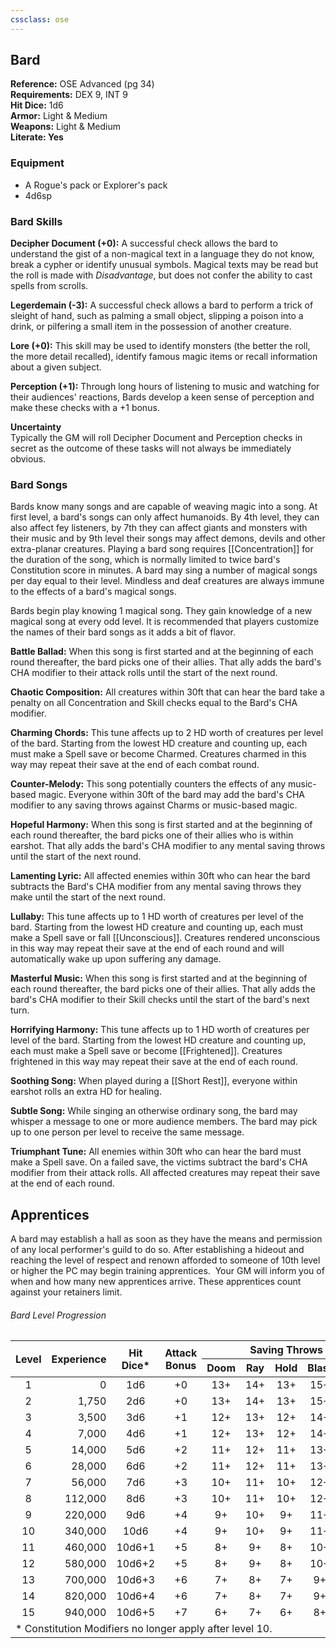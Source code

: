 ```yaml
---
cssclass: ose
---
```

## Bard
<div class="ose-note">
<b>Reference:</b> OSE Advanced (pg 34)<br/>
<b>Requirements:</b> DEX 9, INT 9<br/>
<b>Hit Dice:</b> 1d6<br/>
<b>Armor:</b> Light & Medium<br/>
<b>Weapons:</b> Light & Medium<br/>
<b>Literate: Yes</b> 
</div>

### Equipment
- A Rogue's pack or Explorer's pack
- 4d6sp
### Bard Skills
**Decipher Document (+0):** A successful check allows the bard to understand the gist of a non-magical text in a language they do not know, break a cypher or identify unusual symbols. Magical texts may be read but the roll is made with _Disadvantage_, but does not confer the ability to cast spells from scrolls.

**Legerdemain (-3):** A successful check allows a bard to perform a trick of sleight of hand, such as palming a small object, slipping a poison into a drink, or pilfering a small item in the possession of another creature.

**Lore (+0):**  This skill may be used to identify monsters (the better the roll, the more detail recalled), identify famous magic items or recall information about a given subject.

**Perception (+1):** Through long hours of listening to music and watching for their audiences' reactions, Bards develop a keen sense of perception and make these checks with a +1 bonus.

<div class="ose-note">
<b>Uncertainty</b></br>
Typically the GM will roll Decipher Document and Perception checks in secret as the outcome of these tasks will not always be immediately obvious.
</div>

### Bard Songs
Bards know many songs and are capable of weaving magic into a song.  At first level, a bard's songs can only affect humanoids.  By 4th level, they can also affect fey listeners, by 7th they can affect giants and monsters with their music and by 9th level their songs may affect demons, devils and other extra-planar creatures.  Playing a bard song requires [[Concentration]] for the duration of the song, which is normally limited to twice bard's Constitution score in minutes.  A bard may sing a number of magical songs per day equal to their level.  Mindless and deaf creatures are always immune to the effects of a bard's magical songs.

Bards begin play knowing 1 magical song.  They gain knowledge of a new magical song at every odd level.  It is recommended that players customize the names of their bard songs as it adds a bit of flavor.

**Battle Ballad:** When this song is first started and at the beginning of each round thereafter, the bard picks one of their allies.  That ally adds the bard's CHA modifier to their attack rolls until the start of the next round.

**Chaotic Composition:** All creatures within 30ft that can hear the bard take a penalty on all Concentration and Skill checks equal to the Bard's CHA modifier.

**Charming Chords:** This tune affects up to 2 HD worth of creatures per level of the bard.  Starting from the lowest HD creature and counting up, each must make a Spell save or become Charmed.  Creatures charmed in this way may repeat their save at the end of each combat round.

**Counter-Melody:** This song potentially counters the effects of any music-based magic.  Everyone within 30ft of the bard may add the bard's CHA modifier to any saving throws against Charms or music-based magic.

**Hopeful Harmony:** When this song is first started and at the beginning of each round thereafter, the bard picks one of their allies who is within earshot.  That ally adds the bard's CHA modifier to any mental saving throws until the start of the next round.

**Lamenting Lyric:** All affected enemies within 30ft who can hear the bard subtracts the Bard's CHA modifier from any mental saving throws they make until the start of the next round.

**Lullaby:** This tune affects up to 1 HD worth of creatures per level of the bard.  Starting from the lowest HD creature and counting up, each must make a Spell save or fall [[Unconscious]].  Creatures rendered unconscious in this way may repeat their save at the end of each round and will automatically wake up upon suffering any damage.

**Masterful Music:** When this song is first started and at the beginning of each round thereafter, the bard picks one of their allies.  That ally adds the bard's CHA modifier to their Skill checks until the start of the bard's next turn.

**Horrifying Harmony:**  This tune affects up to 1 HD worth of creatures per level of the bard.  Starting from the lowest HD creature and counting up, each must make a Spell save or become [[Frightened]].  Creatures frightened in this way may repeat their save at the end of each round.

**Soothing Song:** When played during a [[Short Rest]], everyone within earshot rolls an extra HD for healing.

**Subtle Song:** While singing an otherwise ordinary song, the bard may whisper a message to one or more audience members.  The bard may pick up to one person per level to receive the same message.

**Triumphant Tune:** All enemies within 30ft who can hear the bard must make a Spell save.  On  a failed save, the victims subtract the bard's CHA modifier from their attack rolls. All affected creatures may repeat their save at the end of each round.

## Apprentices
A bard may establish a hall as soon as they have the means and permission of any local performer's guild to do so.  After establishing a hideout and reaching the level of respect and renown afforded to someone of 10th level or higher the PC may begin training apprentices.   Your GM will inform you of when and how many new apprentices arrive. These apprentices count against your retainers limit.

###### Bard Level Progression
<table>
    <thead>
    <tr>
        <th align="center" rowspan=2><b>Level</b></th>
        <th align="center" rowspan=2><b>Experience</th>
        <th align="center" rowspan=2><b>Hit<br/>Dice*</b></th>
        <th align="center" rowspan=2><b>Attack<br/>Bonus</b></th>
        <th align="center" colspan=5><b>Saving Throws</b></th>
        <th align="center" rowspan=2><b>Competence</b></th>
        <th align="center" rowspan=2><b>Song's<br/>Known</b></th>
    </tr>
    <tr>
        <th align="center"><b>Doom</b></th>
        <th align="center"><b>Ray</b></th>
        <th align="center"><b>Hold</b></th>
        <th align="center"><b>Blast</b></th>
        <th align="center"><b>Spell</b></th>
    </tr>
    </thead>
    <tbody>
    <tr>
        <td align="center">1</td><!--Level-->
        <td align="right">0</td><!--Experience-->
        <td align="center">1d6</td><!--Hit Dice-->
        <td align="center">+0</td><!--Attack Bonus-->
        <td align="center">13+</td><!--Doom-->
        <td align="center">14+</td><!--Ray-->
        <td align="center">13+</td><!--Hold-->
        <td align="center">15+</td><!--Blast-->
        <td align="center">15+</td><!--Spell-->
        <td align="center">11+</td><!--Competency-->
        <td align="center">1</td><!--Songs-->
    </tr>
    <tr>
        <td align="center">2</td><!--Level-->
        <td align="right">1,750</td><!--Experience-->
        <td align="center">2d6</td><!--Hit Dice-->
        <td align="center">+0</td><!--Attack Bonus-->
        <td align="center">13+</td><!--Doom-->
        <td align="center">14+</td><!--Ray-->
        <td align="center">13+</td><!--Hold-->
        <td align="center">15+</td><!--Blast-->
        <td align="center">15+</td><!--Spell-->
        <td align="center">11+</td><!--Competency-->
        <td align="center">1</td><!--Songs-->
    </tr>
    <tr>
        <td align="center">3</td><!--Level-->
        <td align="right">3,500</td><!--Experience-->
        <td align="center">3d6</td><!--Hit Dice-->
        <td align="center">+1</td><!--Attack Bonus-->
        <td align="center">12+</td><!--Doom-->
        <td align="center">13+</td><!--Ray-->
        <td align="center">12+</td><!--Hold-->
        <td align="center">14+</td><!--Blast-->
        <td align="center">14+</td><!--Spell-->
        <td align="center">10+</td><!--Competency-->
        <td align="center">2</td><!--Songs-->
    </tr>
    <tr>
        <td align="center">4</td><!--Level-->
        <td align="right">7,000</td><!--Experience-->
        <td align="center">4d6</td><!--Hit Dice-->
        <td align="center">+1</td><!--Attack Bonus-->
        <td align="center">12+</td><!--Doom-->
        <td align="center">13+</td><!--Ray-->
        <td align="center">12+</td><!--Hold-->
        <td align="center">14+</td><!--Blast-->
        <td align="center">14+</td><!--Spell-->
        <td align="center">10+</td><!--Competency-->
        <td align="center">2</td><!--Songs-->
    </tr>
    <tr>
        <td align="center">5</td><!--Level-->
        <td align="right">14,000</td><!--Experience-->
        <td align="center">5d6</td><!--Hit Dice-->
        <td align="center">+2</td><!--Attack Bonus-->
        <td align="center">11+</td><!--Doom-->
        <td align="center">12+</td><!--Ray-->
        <td align="center">11+</td><!--Hold-->
        <td align="center">13+</td><!--Blast-->
        <td align="center">13+</td><!--Spell-->
        <td align="center">9+</td><!--Competency-->
        <td align="center">3</td><!--Songs-->
    </tr>
    <tr>
        <td align="center">6</td><!--Level-->
        <td align="right">28,000</td><!--Experience-->
        <td align="center">6d6</td><!--Hit Dice-->
        <td align="center">+2</td><!--Attack Bonus-->
        <td align="center">11+</td><!--Doom-->
        <td align="center">12+</td><!--Ray-->
        <td align="center">11+</td><!--Hold-->
        <td align="center">13+</td><!--Blast-->
        <td align="center">13+</td><!--Spell-->
        <td align="center">9+</td><!--Competency-->
        <td align="center">3</td><!--Songs-->
    </tr>
    <tr>
        <td align="center">7</td><!--Level-->
        <td align="right">56,000</td><!--Experience-->
        <td align="center">7d6</td><!--Hit Dice-->
        <td align="center">+3</td><!--Attack Bonus-->
        <td align="center">10+</td><!--Doom-->
        <td align="center">11+</td><!--Ray-->
        <td align="center">10+</td><!--Hold-->
        <td align="center">12+</td><!--Blast-->
        <td align="center">12+</td><!--Spell-->
        <td align="center">8+</td><!--Competency-->
        <td align="center">4</td><!--Songs-->
    </tr>
    <tr>
        <td align="center">8</td><!--Level-->
        <td align="right">112,000</td><!--Experience-->
        <td align="center">8d6</td><!--Hit Dice-->
        <td align="center">+3</td><!--Attack Bonus-->
        <td align="center">10+</td><!--Doom-->
        <td align="center">11+</td><!--Ray-->
        <td align="center">10+</td><!--Hold-->
        <td align="center">12+</td><!--Blast-->
        <td align="center">12+</td><!--Spell-->
        <td align="center">8+</td><!--Competency-->
        <td align="center">4</td><!--Songs-->
    </tr>
    <tr>
        <td align="center">9</td><!--Level-->
        <td align="right">220,000</td><!--Experience-->
        <td align="center">9d6</td><!--Hit Dice-->
        <td align="center">+4</td><!--Attack Bonus-->
        <td align="center">9+</td><!--Doom-->
        <td align="center">10+</td><!--Ray-->
        <td align="center">9+</td><!--Hold-->
        <td align="center">11+</td><!--Blast-->
        <td align="center">11+</td><!--Spell-->
        <td align="center">8+</td><!--Competency-->
        <td align="center">5</td><!--Songs-->
    </tr>
    <tr>
        <td align="center">10</td><!--Level-->
        <td align="right">340,000</td><!--Experience-->
        <td align="center">10d6</td><!--Hit Dice-->
        <td align="center">+4</td><!--Attack Bonus-->
        <td align="center">9+</td><!--Doom-->
        <td align="center">10+</td><!--Ray-->
        <td align="center">9+</td><!--Hold-->
        <td align="center">11+</td><!--Blast-->
        <td align="center">11+</td><!--Spell-->
        <td align="center">7+</td><!--Competency-->
        <td align="center">5</td><!--Songs-->
    </tr>
    <tr>
        <td align="center">11</td><!--Level-->
        <td align="right">460,000</td><!--Experience-->
        <td align="center">10d6+1</td><!--Hit Dice-->
        <td align="center">+5</td><!--Attack Bonus-->
        <td align="center">8+</td><!--Doom-->
        <td align="center">9+</td><!--Ray-->
        <td align="center">8+</td><!--Hold-->
        <td align="center">10+</td><!--Blast-->
        <td align="center">10+</td><!--Spell-->
        <td align="center">7+</td><!--Competency-->
        <td align="center">6</td><!--Songs-->
    </tr>
    <tr>
        <td align="center">12</td><!--Level-->
        <td align="right">580,000</td><!--Experience-->
        <td align="center">10d6+2</td><!--Hit Dice-->
        <td align="center">+5</td><!--Attack Bonus-->
        <td align="center">8+</td><!--Doom-->
        <td align="center">9+</td><!--Ray-->
        <td align="center">8+</td><!--Hold-->
        <td align="center">10+</td><!--Blast-->
        <td align="center">10+</td><!--Spell-->
        <td align="center">6+</td><!--Competency-->
        <td align="center">6</td><!--Songs-->
    </tr>
    <tr>
        <td align="center">13</td><!--Level-->
        <td align="right">700,000</td><!--Experience-->
        <td align="center">10d6+3</td><!--Hit Dice-->
        <td align="center">+6</td><!--Attack Bonus-->
        <td align="center">7+</td><!--Doom-->
        <td align="center">8+</td><!--Ray-->
        <td align="center">7+</td><!--Hold-->
        <td align="center">9+</td><!--Blast-->
        <td align="center">9+</td><!--Spell-->
        <td align="center">6+</td><!--Competency-->
        <td align="center">7</td><!--Songs-->
    </tr>
    <tr>
        <td align="center">14</td><!--Level-->
        <td align="right">820,000</td><!--Experience-->
        <td align="center">10d6+4</td><!--Hit Dice-->
        <td align="center">+6</td><!--Attack Bonus-->
        <td align="center">7+</td><!--Doom-->
        <td align="center">8+</td><!--Ray-->
        <td align="center">7+</td><!--Hold-->
        <td align="center">9+</td><!--Blast-->
        <td align="center">9+</td><!--Spell-->
        <td align="center">5+</td><!--Competency-->
        <td align="center">7</td><!--Songs-->
    </tr>
    <tr>
        <td align="center">15</td><!--Level-->
        <td align="right">940,000</td><!--Experience-->
        <td align="center">10d6+5</td><!--Hit Dice-->
        <td align="center">+7</td><!--Attack Bonus-->
        <td align="center">6+</td><!--Doom-->
        <td align="center">7+</td><!--Ray-->
        <td align="center">6+</td><!--Hold-->
        <td align="center">8+</td><!--Blast-->
        <td align="center">8+</td><!--Spell-->
        <td align="center">5+</td><!--Competency-->
        <td align="center">8</td><!--Songs-->
    </tr>
    <tr><td colspan=16>* Constitution Modifiers no longer apply after level 10.</tr>
    </tbody>
</table>
